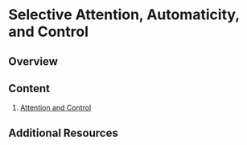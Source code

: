 # Selective Attention, Automaticity, and Control

## Overview
 

## Content

1. [Attention and Control](notebooks/1%20Attention%20and%20Control.ipynb)

## Additional Resources
